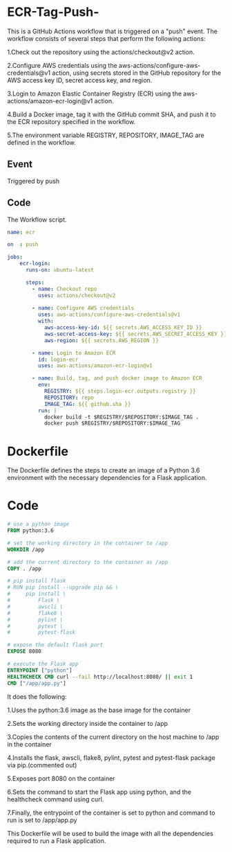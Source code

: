 
# ECR-Tag-Push-

This is a GitHub Actions workflow that is triggered on a "push" event. The workflow consists of several steps that perform the following actions:

1.Check out the repository using the actions/checkout@v2 action.

2.Configure AWS credentials using the aws-actions/configure-aws-credentials@v1 action, using secrets stored in the GitHub repository for the AWS access key ID, secret access key, and region.

3.Login to Amazon Elastic Container Registry (ECR) using the aws-actions/amazon-ecr-login@v1 action.

4.Build a Docker image, tag it with the GitHub commit SHA, and push it to the ECR repository specified in the workflow.

5.The environment variable REGISTRY, REPOSITORY, IMAGE_TAG are defined in the workflow.

## Event

Triggered by push

## Code

The Workflow script.


```yaml
name: ecr

on  : push

jobs:
    ecr-login:
      runs-on: ubuntu-latest

      steps:
        - name: Checkout repo
          uses: actions/checkout@v2
        
        - name: Configure AWS credentials
          uses: aws-actions/configure-aws-credentials@v1
          with:
            aws-access-key-id: ${{ secrets.AWS_ACCESS_KEY_ID }}
            aws-secret-access-key: ${{ secrets.AWS_SECRET_ACCESS_KEY }}
            aws-region: ${{ secrets.AWS_REGION }}

        - name: Login to Amazon ECR
          id: login-ecr
          uses: aws-actions/amazon-ecr-login@v1

        - name: Build, tag, and push docker image to Amazon ECR
          env:
            REGISTRY: ${{ steps.login-ecr.outputs.registry }}
            REPOSITORY: repo
            IMAGE_TAG: ${{ github.sha }}
          run: |
            docker build -t $REGISTRY/$REPOSITORY:$IMAGE_TAG .
            docker push $REGISTRY/$REPOSITORY:$IMAGE_TAG

```
# Dockerfile
The Dockerfile defines the steps to create an image of a Python 3.6 environment with the necessary dependencies for a Flask application.

# Code

```Dockerfile
# use a python image
FROM python:3.6

# set the working directory in the container to /app
WORKDIR /app

# add the current directory to the container as /app
COPY . /app

# pip install flask
# RUN pip install --upgrade pip && \
#     pip install \
#         Flask \
#         awscli \
#         flake8 \
#         pylint \
#         pytest \
#         pytest-flask

# expose the default flask port
EXPOSE 8080

# execute the Flask app
ENTRYPOINT ["python"]
HEALTHCHECK CMD curl --fail http://localhost:8080/ || exit 1
CMD ["/app/app.py"]
```

It does the following:

1.Uses the python:3.6 image as the base image for the container

2.Sets the working directory inside the container to /app

3.Copies the contents of the current directory on the host machine to /app in the container

4.Installs the flask, awscli, flake8, pylint, pytest and pytest-flask package via pip.(commented out)

5.Exposes port 8080 on the container

6.Sets the command to start the Flask app using python, and the healthcheck command using curl.

7.Finally, the entrypoint of the container is set to python and command to run is set to /app/app.py

This Dockerfile will be used to build the image with all the dependencies required to run a Flask application.




